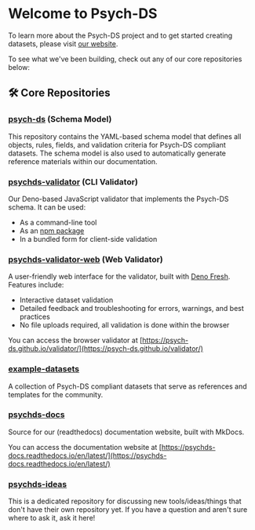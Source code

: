 # Welcome to Psych-DS
To learn more about the Psych-DS project and to get started creating datasets, please visit [our website](http://psych-ds.github.io).

To see what we've been building, check out any of our core repositories below:

## 🛠️ Core Repositories

### [psych-ds](https://github.com/psych-ds/psych-ds) (Schema Model)
This repository contains the YAML-based schema model that defines all objects, rules, fields, and validation criteria for Psych-DS compliant datasets. The schema model is also used to automatically generate reference materials within our documentation.

### [psychds-validator](https://github.com/psych-ds/psychds-validator) (CLI Validator)
Our Deno-based JavaScript validator that implements the Psych-DS schema. It can be used:
- As a command-line tool
- As an [npm package](https://www.npmjs.com/package/psychds-validator)
- In a bundled form for client-side validation

### [psychds-validator-web](https://github.com/psych-ds/psychds-validator-web) (Web Validator)
A user-friendly web interface for the validator, built with [Deno Fresh](https://github.com/denoland/fresh). Features include:
- Interactive dataset validation
- Detailed feedback and troubleshooting for errors, warnings, and best practices
- No file uploads required, all validation is done within the browser

You can access the browser validator at [https://psych-ds.github.io/validator/](https://psych-ds.github.io/validator/)

### [example-datasets](https://github.com/psych-ds/example-datasets)
A collection of Psych-DS compliant datasets that serve as references and templates for the community.

### [psychds-docs](https://github.com/psych-ds/psychds-docs)
Source for our (readthedocs) documentation website, built with MkDocs.

You can access the documentation website at [https://psychds-docs.readthedocs.io/en/latest/](https://psychds-docs.readthedocs.io/en/latest/)

### [psychds-ideas](https://github.com/psych-ds/psychds-ideas/)
This is a dedicated repository for discussing new tools/ideas/things that don't have their own repository yet. If you have a question and aren't sure where to ask it, ask it here!
